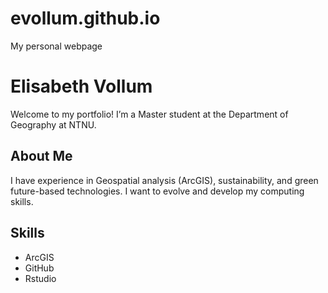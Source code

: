 
# evollum.github.io
My personal webpage

# Elisabeth Vollum
Welcome to my portfolio! I’m a Master student at the Department of Geography at NTNU. 

## About Me
I have experience in Geospatial analysis (ArcGIS), sustainability, and green future-based technologies. I want to evolve and develop my computing skills.

## Skills
- ArcGIS
- GitHub 
- Rstudio


